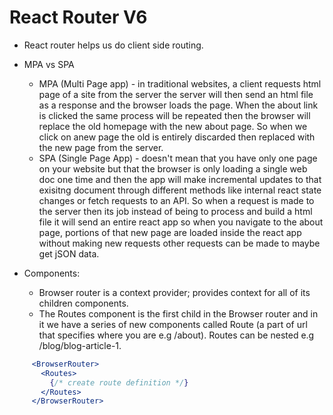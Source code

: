 # React Router V6
- React router helps us do client side routing. 

- MPA vs SPA
    - MPA (Multi Page app) - in traditional websites, a client requests html page of a site from the server the server will then send an html file as a response and the browser loads the page. When the about link is clicked the same process will be repeated then the browser will replace the old homepage with the new about page. So when we click on anew page the old is entirely discarded then replaced with the new page from the server.
    - SPA (Single Page App) - doesn't mean that you have only one page on your website but that the browser is only loading a single web doc one time and then the app will make incremental updates to that exisitng document through different methods like internal react state changes or fetch requests to an API.
    So when a request is made to the server then its job instead of being to process and build a html file it will send an entire react app so  when you navigate to the about page, portions of that new page are loaded inside the react app without making new requests other requests can be made to maybe get jSON data.

- Components:
    - Browser router is a context provider; provides context for all of its children components.
    - The Routes component is the first child  in the Browser router and in it we have a series of new components called Route (a part of url that specifies where you are e.g /about). Routes can be nested e.g /blog/blog-article-1.

 ```jsx
      <BrowserRouter> 
        <Routes>
          {/* create route definition */}
        </Routes>
      </BrowserRouter>
 ```
    